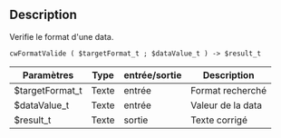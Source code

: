 ## Description
Verifie le format d'une data.

```4d
cwFormatValide ( $targetFormat_t ; $dataValue_t ) -> $result_t
```

| Paramètres      | Type  | entrée/sortie | Description |
| --------------- | ----- | ------------- | ----------- |
| $targetFormat_t | Texte | entrée        | Format recherché |
| $dataValue_t    | Texte | entrée        | Valeur de la data |
| $result_t       | Texte | sortie        | Texte corrigé |
